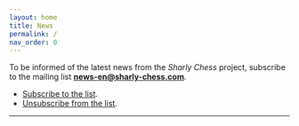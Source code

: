 ```yaml
---
layout: home
title: News
permalink: /
nav_order: 0
---
```


To be informed of the latest news from the _Sharly Chess_ project, subscribe to the mailing list **news-en@sharly-chess.com**.

- [Subscribe to the list](mailto:news-en-subscribe@sharly-chess.com).
- [Unsubscribe from the list](mailto:news-en-unsubscribe@sharly-chess.com).

---
